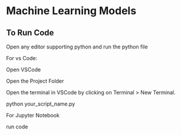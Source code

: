
# Machine Learning Models





## To Run Code

Open any editor supporting python 
and run the python file

For vs Code:

Open VSCode

Open the Project Folder

Open the terminal in VSCode by clicking on Terminal > New Terminal.

python your_script_name.py

For Jupyter Notebook

run code